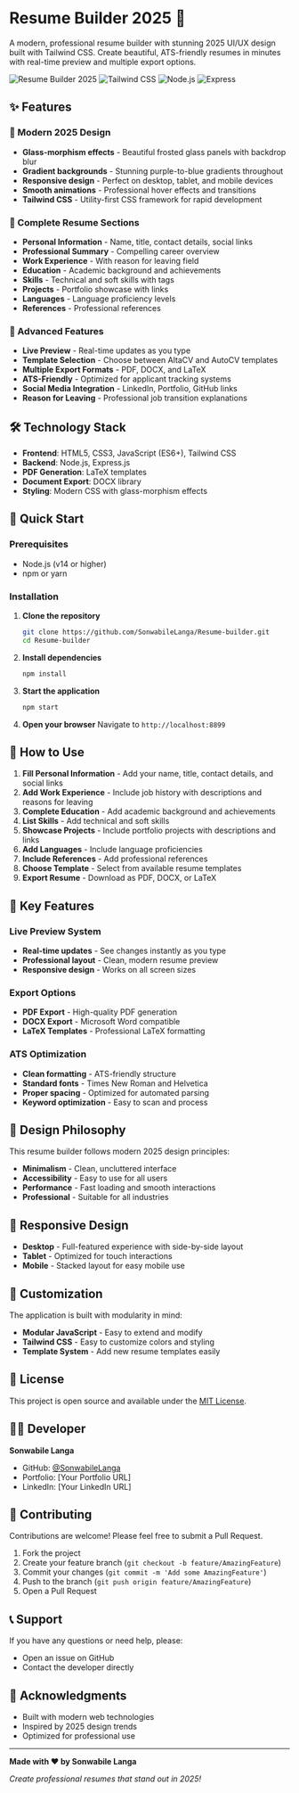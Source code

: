 # Resume Builder 2025 🚀

A modern, professional resume builder with stunning 2025 UI/UX design built with Tailwind CSS. Create beautiful, ATS-friendly resumes in minutes with real-time preview and multiple export options.

![Resume Builder 2025](https://img.shields.io/badge/Resume%20Builder-2025-blue?style=for-the-badge&logo=react)
![Tailwind CSS](https://img.shields.io/badge/Tailwind%20CSS-38B2AC?style=for-the-badge&logo=tailwind-css&logoColor=white)
![Node.js](https://img.shields.io/badge/Node.js-43853D?style=for-the-badge&logo=node.js&logoColor=white)
![Express](https://img.shields.io/badge/Express.js-404D59?style=for-the-badge)

## ✨ Features

### 🎨 Modern 2025 Design
- **Glass-morphism effects** - Beautiful frosted glass panels with backdrop blur
- **Gradient backgrounds** - Stunning purple-to-blue gradients throughout
- **Responsive design** - Perfect on desktop, tablet, and mobile devices
- **Smooth animations** - Professional hover effects and transitions
- **Tailwind CSS** - Utility-first CSS framework for rapid development

### 📝 Complete Resume Sections
- **Personal Information** - Name, title, contact details, social links
- **Professional Summary** - Compelling career overview
- **Work Experience** - With reason for leaving field
- **Education** - Academic background and achievements
- **Skills** - Technical and soft skills with tags
- **Projects** - Portfolio showcase with links
- **Languages** - Language proficiency levels
- **References** - Professional references

### 🚀 Advanced Features
- **Live Preview** - Real-time updates as you type
- **Template Selection** - Choose between AltaCV and AutoCV templates
- **Multiple Export Formats** - PDF, DOCX, and LaTeX
- **ATS-Friendly** - Optimized for applicant tracking systems
- **Social Media Integration** - LinkedIn, Portfolio, GitHub links
- **Reason for Leaving** - Professional job transition explanations

## 🛠️ Technology Stack

- **Frontend**: HTML5, CSS3, JavaScript (ES6+), Tailwind CSS
- **Backend**: Node.js, Express.js
- **PDF Generation**: LaTeX templates
- **Document Export**: DOCX library
- **Styling**: Modern CSS with glass-morphism effects

## 🚀 Quick Start

### Prerequisites
- Node.js (v14 or higher)
- npm or yarn

### Installation

1. **Clone the repository**
   ```bash
   git clone https://github.com/SonwabileLanga/Resume-builder.git
   cd Resume-builder
   ```

2. **Install dependencies**
   ```bash
   npm install
   ```

3. **Start the application**
   ```bash
   npm start
   ```

4. **Open your browser**
   Navigate to `http://localhost:8899`

## 📖 How to Use

1. **Fill Personal Information** - Add your name, title, contact details, and social links
2. **Add Work Experience** - Include job history with descriptions and reasons for leaving
3. **Complete Education** - Add academic background and achievements
4. **List Skills** - Add technical and soft skills
5. **Showcase Projects** - Include portfolio projects with descriptions and links
6. **Add Languages** - Include language proficiencies
7. **Include References** - Add professional references
8. **Choose Template** - Select from available resume templates
9. **Export Resume** - Download as PDF, DOCX, or LaTeX

## 🎯 Key Features

### Live Preview System
- **Real-time updates** - See changes instantly as you type
- **Professional layout** - Clean, modern resume preview
- **Responsive design** - Works on all screen sizes

### Export Options
- **PDF Export** - High-quality PDF generation
- **DOCX Export** - Microsoft Word compatible
- **LaTeX Templates** - Professional LaTeX formatting

### ATS Optimization
- **Clean formatting** - ATS-friendly structure
- **Standard fonts** - Times New Roman and Helvetica
- **Proper spacing** - Optimized for automated parsing
- **Keyword optimization** - Easy to scan and process

## 🎨 Design Philosophy

This resume builder follows modern 2025 design principles:
- **Minimalism** - Clean, uncluttered interface
- **Accessibility** - Easy to use for all users
- **Performance** - Fast loading and smooth interactions
- **Professional** - Suitable for all industries

## 📱 Responsive Design

- **Desktop** - Full-featured experience with side-by-side layout
- **Tablet** - Optimized for touch interactions
- **Mobile** - Stacked layout for easy mobile use

## 🔧 Customization

The application is built with modularity in mind:
- **Modular JavaScript** - Easy to extend and modify
- **Tailwind CSS** - Easy to customize colors and styling
- **Template System** - Add new resume templates easily

## 📄 License

This project is open source and available under the [MIT License](LICENSE).

## 👨‍💻 Developer

**Sonwabile Langa**
- GitHub: [@SonwabileLanga](https://github.com/SonwabileLanga)
- Portfolio: [Your Portfolio URL]
- LinkedIn: [Your LinkedIn URL]

## 🤝 Contributing

Contributions are welcome! Please feel free to submit a Pull Request.

1. Fork the project
2. Create your feature branch (`git checkout -b feature/AmazingFeature`)
3. Commit your changes (`git commit -m 'Add some AmazingFeature'`)
4. Push to the branch (`git push origin feature/AmazingFeature`)
5. Open a Pull Request

## 📞 Support

If you have any questions or need help, please:
- Open an issue on GitHub
- Contact the developer directly

## 🎉 Acknowledgments

- Built with modern web technologies
- Inspired by 2025 design trends
- Optimized for professional use

---

**Made with ❤️ by Sonwabile Langa**

*Create professional resumes that stand out in 2025!*